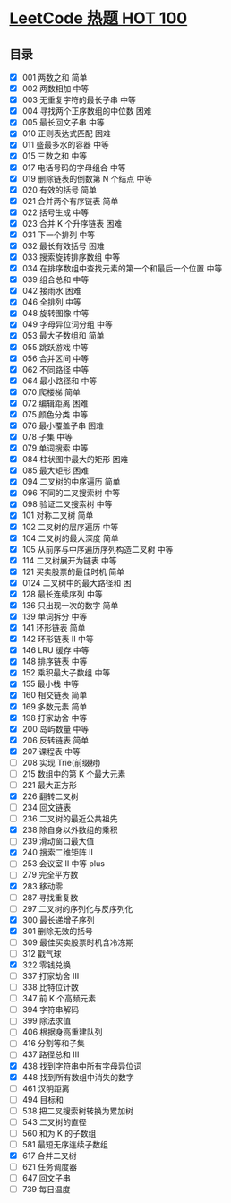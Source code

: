 # [LeetCode 热题 HOT 100](https://leetcode-cn.com/problem-list/2cktkvj/)

## 目录

- [x] 001 两数之和 简单
- [x] 002 两数相加 中等
- [x] 003 无重复字符的最长子串 中等
- [x] 004 寻找两个正序数组的中位数 困难
- [x] 005 最长回文子串 中等
- [x] 010 正则表达式匹配 困难
- [x] 011 盛最多水的容器 中等
- [x] 015 三数之和 中等
- [x] 017 电话号码的字母组合 中等
- [x] 019 删除链表的倒数第 N 个结点 中等
- [x] 020 有效的括号 简单
- [x] 021 合并两个有序链表 简单
- [x] 022 括号生成 中等
- [x] 023 合并 K 个升序链表 困难
- [x] 031 下一个排列 中等
- [x] 032 最长有效括号 困难
- [x] 033 搜索旋转排序数组 中等
- [x] 034 在排序数组中查找元素的第一个和最后一个位置 中等
- [x] 039 组合总和 中等
- [x] 042 接雨水 困难
- [x] 046 全排列 中等
- [x] 048 旋转图像 中等
- [x] 049 字母异位词分组 中等
- [x] 053 最大子数组和 简单
- [x] 055 跳跃游戏 中等
- [x] 056 合并区间 中等
- [x] 062 不同路径 中等
- [x] 064 最小路径和 中等
- [x] 070 爬楼梯 简单
- [x] 072 编辑距离 困难
- [x] 075 颜色分类 中等
- [x] 076 最小覆盖子串 困难
- [x] 078 子集 中等
- [x] 079 单词搜索 中等
- [x] 084 柱状图中最大的矩形 困难
- [x] 085 最大矩形 困难
- [x] 094 二叉树的中序遍历 简单
- [x] 096 不同的二叉搜索树 中等
- [x] 098 验证二叉搜索树 中等
- [x] 101 对称二叉树 简单
- [x] 102 二叉树的层序遍历 中等
- [x] 104 二叉树的最大深度 简单
- [x] 105 从前序与中序遍历序列构造二叉树 中等
- [x] 114 二叉树展开为链表 中等
- [x] 121 买卖股票的最佳时机 简单
- [x] 0124 二叉树中的最大路径和 困
- [x] 128 最长连续序列 中等
- [x] 136 只出现一次的数字 简单
- [x] 139 单词拆分 中等
- [x] 141 环形链表 简单
- [x] 142 环形链表 II 中等
- [x] 146 LRU 缓存 中等
- [x] 148 排序链表 中等
- [x] 152 乘积最大子数组 中等
- [x] 155 最小栈 中等
- [x] 160 相交链表 简单
- [x] 169 多数元素 简单
- [x] 198 打家劫舍 中等
- [x] 200 岛屿数量 中等
- [x] 206 反转链表 简单
- [x] 207 课程表 中等
- [ ] 208 实现 Trie(前缀树)
- [ ] 215 数组中的第 K 个最大元素
- [ ] 221 最大正方形
- [x] 226 翻转二叉树
- [ ] 234 回文链表
- [ ] 236 二叉树的最近公共祖先
- [x] 238 除自身以外数组的乘积
- [ ] 239 滑动窗口最大值
- [x] 240 搜索二维矩阵 II
- [ ] 253 会议室 II 中等 plus
- [ ] 279 完全平方数
- [x] 283 移动零
- [ ] 287 寻找重复数
- [ ] 297 二叉树的序列化与反序列化
- [x] 300 最长递增子序列
- [x] 301 删除无效的括号
- [ ] 309 最佳买卖股票时机含冷冻期
- [ ] 312 戳气球
- [x] 322 零钱兑换
- [ ] 337 打家劫舍 III
- [ ] 338 比特位计数
- [ ] 347 前 K 个高频元素
- [ ] 394 字符串解码
- [ ] 399 除法求值
- [ ] 406 根据身高重建队列
- [ ] 416 分割等和子集
- [ ] 437 路径总和 III
- [x] 438 找到字符串中所有字母异位词
- [x] 448 找到所有数组中消失的数字
- [ ] 461 汉明距离
- [ ] 494 目标和
- [ ] 538 把二叉搜索树转换为累加树
- [ ] 543 二叉树的直径
- [ ] 560 和为 K 的子数组
- [ ] 581 最短无序连续子数组
- [x] 617 合并二叉树
- [ ] 621 任务调度器
- [ ] 647 回文子串
- [ ] 739 每日温度
